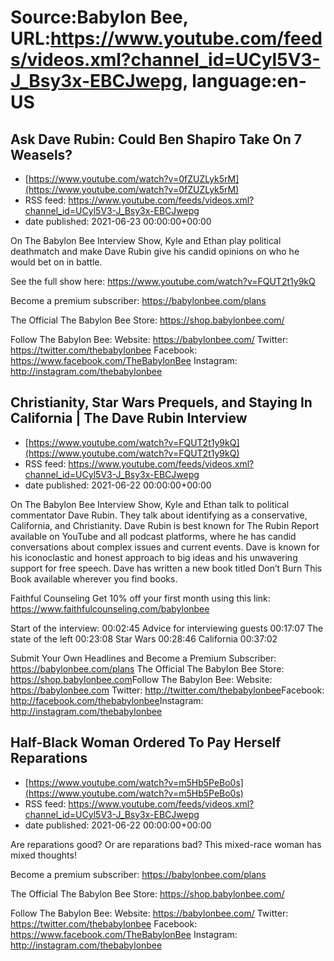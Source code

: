 # Source:Babylon Bee, URL:https://www.youtube.com/feeds/videos.xml?channel_id=UCyl5V3-J_Bsy3x-EBCJwepg, language:en-US

## Ask Dave Rubin: Could Ben Shapiro Take On 7 Weasels?
 - [https://www.youtube.com/watch?v=0fZUZLyk5rM](https://www.youtube.com/watch?v=0fZUZLyk5rM)
 - RSS feed: https://www.youtube.com/feeds/videos.xml?channel_id=UCyl5V3-J_Bsy3x-EBCJwepg
 - date published: 2021-06-23 00:00:00+00:00

On The Babylon Bee Interview Show, Kyle and Ethan play political deathmatch and make Dave Rubin give his candid opinions on who he would bet on in battle.

See the full show here: https://www.youtube.com/watch?v=FQUT2t1y9kQ

Become a premium subscriber:  https://babylonbee.com/plans

The Official The Babylon Bee Store:  https://shop.babylonbee.com/

Follow The Babylon Bee:
Website: https://babylonbee.com/
Twitter: https://twitter.com/thebabylonbee
Facebook: https://www.facebook.com/TheBabylonBee
Instagram: http://instagram.com/thebabylonbee

## Christianity, Star Wars Prequels, and Staying In California | The Dave Rubin Interview
 - [https://www.youtube.com/watch?v=FQUT2t1y9kQ](https://www.youtube.com/watch?v=FQUT2t1y9kQ)
 - RSS feed: https://www.youtube.com/feeds/videos.xml?channel_id=UCyl5V3-J_Bsy3x-EBCJwepg
 - date published: 2021-06-22 00:00:00+00:00

On The Babylon Bee Interview Show, Kyle and Ethan talk to political commentator Dave Rubin. They talk about identifying as a conservative, California, and Christianity. Dave Rubin is best known for The Rubin Report available on YouTube and all podcast platforms, where he has candid conversations about complex issues and current events. Dave is known for his iconoclastic and honest approach to big ideas and his unwavering support for free speech.  Dave has written a new book titled Don’t Burn This Book available wherever you find books.

Faithful Counseling Get 10% off your first month using this link: https://www.faithfulcounseling.com/babylonbee

Start of the interview: 00:02:45
Advice for interviewing guests 00:17:07
The state of the left 00:23:08
Star Wars 00:28:46 
California 00:37:02 

Submit Your Own Headlines and Become a Premium Subscriber: https://babylonbee.com/plans
The Official The Babylon Bee Store: https://shop.babylonbee.com​​​​
Follow The Babylon Bee:
Website: https://babylonbee.com​​​​
Twitter: http://twitter.com/thebabylonbee
​​​​Facebook: http://facebook.com/thebabylonbee
​​​​Instagram: http://instagram.com/thebabylonbee​

## Half-Black Woman Ordered To Pay Herself Reparations
 - [https://www.youtube.com/watch?v=m5Hb5PeBo0s](https://www.youtube.com/watch?v=m5Hb5PeBo0s)
 - RSS feed: https://www.youtube.com/feeds/videos.xml?channel_id=UCyl5V3-J_Bsy3x-EBCJwepg
 - date published: 2021-06-22 00:00:00+00:00

Are reparations good? Or are reparations bad? This mixed-race woman has mixed thoughts!

Become a premium subscriber:  https://babylonbee.com/plans

The Official The Babylon Bee Store:  https://shop.babylonbee.com/

Follow The Babylon Bee:
Website: https://babylonbee.com/
Twitter: https://twitter.com/thebabylonbee
Facebook: https://www.facebook.com/TheBabylonBee
Instagram: http://instagram.com/thebabylonbee

